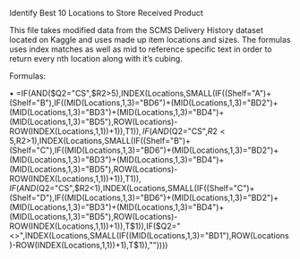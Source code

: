 Identify Best 10 Locations to Store Received Product

This file takes modified data from the SCMS Delivery History dataset located on Kaggle and uses made up item locations and sizes. The formulas uses index matches as well as mid to reference specific text in order to return every nth location along with it’s cubing.

Formulas:

•	=IF(AND($Q2="CS",$R2>5),INDEX(Locations,SMALL(IF((Shelf="A")+(Shelf="B"),IF((MID(Locations,1,3)="BD6")+(MID(Locations,1,3)="BD2")+(MID(Locations,1,3)="BD3")+(MID(Locations,1,3)="BD4")+(MID(Locations,1,3)="BD5"),ROW(Locations)-ROW(INDEX(Locations,1,1))+1)),T$1)),IF(AND($Q2="CS",$R2<5,$R2>1),INDEX(Locations,SMALL(IF((Shelf="B")+(Shelf="C"),IF((MID(Locations,1,3)="BD6")+(MID(Locations,1,3)="BD2")+(MID(Locations,1,3)="BD3")+(MID(Locations,1,3)="BD4")+(MID(Locations,1,3)="BD5"),ROW(Locations)-ROW(INDEX(Locations,1,1))+1)),T$1)),IF(AND($Q2="CS",$R2<1),INDEX(Locations,SMALL(IF((Shelf="C")+(Shelf="D"),IF((MID(Locations,1,3)="BD6")+(MID(Locations,1,3)="BD2")+(MID(Locations,1,3)="BD3")+(MID(Locations,1,3)="BD4")+(MID(Locations,1,3)="BD5"),ROW(Locations)-ROW(INDEX(Locations,1,1))+1)),T$1)),IF($Q2="<>",INDEX(Locations,SMALL(IF((MID(Locations,1,3)="BD1"),ROW(Locations)-ROW(INDEX(Locations,1,1))+1),T$1)),""))))
